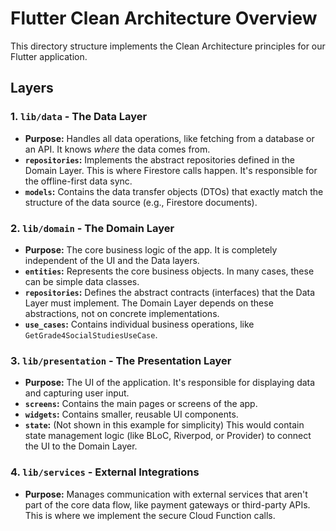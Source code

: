 
# Flutter Clean Architecture Overview

This directory structure implements the Clean Architecture principles for our Flutter application.

## Layers

### 1. `lib/data` - The Data Layer
- **Purpose:** Handles all data operations, like fetching from a database or an API. It knows *where* the data comes from.
- **`repositories`:** Implements the abstract repositories defined in the Domain Layer. This is where Firestore calls happen. It's responsible for the offline-first data sync.
- **`models`:** Contains the data transfer objects (DTOs) that exactly match the structure of the data source (e.g., Firestore documents).

### 2. `lib/domain` - The Domain Layer
- **Purpose:** The core business logic of the app. It is completely independent of the UI and the Data layers.
- **`entities`:** Represents the core business objects. In many cases, these can be simple data classes.
- **`repositories`:** Defines the abstract contracts (interfaces) that the Data Layer must implement. The Domain Layer depends on these abstractions, not on concrete implementations.
- **`use_cases`:** Contains individual business operations, like `GetGrade4SocialStudiesUseCase`.

### 3. `lib/presentation` - The Presentation Layer
- **Purpose:** The UI of the application. It's responsible for displaying data and capturing user input.
- **`screens`:** Contains the main pages or screens of the app.
- **`widgets`:** Contains smaller, reusable UI components.
- **`state`:** (Not shown in this example for simplicity) This would contain state management logic (like BLoC, Riverpod, or Provider) to connect the UI to the Domain Layer.

### 4. `lib/services` - External Integrations
- **Purpose:** Manages communication with external services that aren't part of the core data flow, like payment gateways or third-party APIs. This is where we implement the secure Cloud Function calls.

